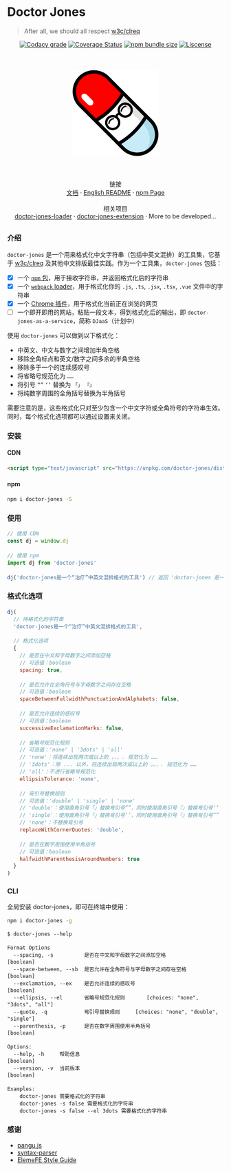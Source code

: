 # Doctor Jones
> After all, we should all respect [w3c/clreq](https://github.com/w3c/clreq)

<p align="center">
  <a href='https://app.codacy.com/app/Leopoldthecoder/doctor-jones?utm_source=github.com&utm_medium=referral&utm_content=Leopoldthecoder/doctor-jones&utm_campaign=Badge_Grade_Dashboard'><img src='https://img.shields.io/codacy/grade/f564214ac34442fca5809a557f0dd342.svg?style=for-the-badge' alt='Codacy grade' /></a>
  <a href='https://coveralls.io/github/Leopoldthecoder/doctor-jones?branch=master'><img src='https://img.shields.io/coveralls/github/Leopoldthecoder/doctor-jones.svg?style=for-the-badge' alt='Coverage Status' /></a>
  <a href='https://www.npmjs.com/package/doctor-jones'><img src='https://img.shields.io/bundlephobia/min/doctor-jones.svg?style=for-the-badge' alt='npm bundle size' /></a>
  <a href='https://github.com/Leopoldthecoder/doctor-jones/blob/master/LICENSE'><img src='https://img.shields.io/npm/l/doctor-jones.svg?style=for-the-badge' alt='Liscense' /></a>
  <br>
  <br>
  <br>
  <br>
  <img src="media/logo.png" height="200">
  <br>
  <br>
  <br>
  <br>
  <span>链接</span>
  <br>
  <a href='https://leopoldthecoder.github.io/doctor-jones/'>文档</a>
  <span> · </span>
  <a href='./README_EN.md'>English README</a>
  <span> · </span>
  <a href='https://www.npmjs.com/package/doctor-jones'>npm Page</a>
  <br>
  <br>
  <span>相关项目</span>
  <br>
  <a href='https://github.com/Leopoldthecoder/doctor-jones-loader'>doctor-jones-loader</a>
  <span> · </span>
  <a href='https://github.com/Leopoldthecoder/doctor-jones-extension'>doctor-jones-extension</a>
  <span> · </span>
  <span>More to be developed...</span>
</p>

##

### 介绍

`doctor-jones` 是一个用来格式化中文字符串（包括中英文混排）的工具集，它基于 [w3c/clreq](https://github.com/w3c/clreq) 及其他中文排版最佳实践。作为一个工具集，`doctor-jones` 包括：

* [x] 一个 [`npm` 包](https://www.npmjs.com/package/doctor-jones)，用于接收字符串，并返回格式化后的字符串
* [x] 一个 [`webpack` loader](https://github.com/Leopoldthecoder/doctor-jones-loader)，用于格式化你的 `.js`, `.ts`, `.jsx`, `.tsx`, `.vue` 文件中的字符串
* [x] 一个 [Chrome 插件](https://github.com/Leopoldthecoder/doctor-jones-extension)，用于格式化当前正在浏览的网页
* [ ] 一个即开即用的网站，粘贴一段文本，得到格式化后的输出，即 `doctor-jones-as-a-service`，简称 `DJaaS`（计划中）

使用 `doctor-jones` 可以做到以下格式化：

* 中英文、中文与数字之间增加半角空格
* 移除全角标点和英文/数字之间多余的半角空格
* 移除多于一个的连续感叹号
* 将省略号规范化为 `……`
* 将引号 `“”` `‘’` 替换为 `「」` `『』`
* 将纯数字周围的全角括号替换为半角括号

需要注意的是，这些格式化只对至少包含一个中文字符或全角符号的字符串生效。同时，每个格式化选项都可以通过设置来关闭。

### 安装

#### CDN
```html
<script type="text/javascript" src="https://unpkg.com/doctor-jones/dist/index.umd.min.js"></script>
```

#### npm
```bash
npm i doctor-jones -S
```

### 使用
```js
// 使用 CDN
const dj = window.dj

// 使用 npm
import dj from 'doctor-jones'

dj('doctor-jones是一个“治疗”中英文混排格式的工具') // 返回 'doctor-jones 是一个「治疗」中英文混排格式的工具'
```

### 格式化选项
```js
dj(
  // 待格式化的字符串
  'doctor-jones是一个“治疗”中英文混排格式的工具',
  
  // 格式化选项
  {
    // 是否在中文和字母数字之间添加空格
    // 可选值：boolean
    spacing: true,

    // 是否允许在全角符号与字母数字之间存在空格  
    // 可选值：boolean
    spaceBetweenFullwidthPunctuationAndAlphabets: false,

    // 是否允许连续的感叹号  
    // 可选值：boolean
    successiveExclamationMarks: false,
  
    // 省略号规范化规则
    // 可选值：'none' | '3dots' | 'all'
    // 'none'：将连续出现两次或以上的 。、，. 规范化为 ……
    // '3dots'：除 ... 以外，将连续出现两次或以上的 。、，. 规范化为 ……
    // 'all'：不进行省略号规范化
    ellipsisTolerance: 'none',
  
    // 弯引号替换规则
    // 可选值：'double' | 'single' | 'none'
    // 'double'：使用直角引号「」替换弯引号“”，同时使用直角引号『』替换弯引号‘’
    // 'single'：使用直角引号「」替换弯引号‘’，同时使用直角引号『』替换弯引号“”
    // 'none'：不替换弯引号
    replaceWithCornerQuotes: 'double',

    // 是否在数字周围使用半角括号  
    // 可选值：boolean
    halfwidthParenthesisAroundNumbers: true
  }
)
```

### CLI

全局安装 doctor-jones，即可在终端中使用：

```bash
npm i doctor-jones -g
```

```shell
$ doctor-jones --help

Format Options
  --spacing, -s          是否在中文和字母数字之间添加空格                  [boolean]
  --space-between, --sb  是否允许在全角符号与字母数字之间存在空格           [boolean]
  --exclamation, --ex    是否允许连续的感叹号                            [boolean]
  --ellipsis, --el       省略号规范化规则       [choices: "none", "3dots", "all"]
  --quote, -q            弯引号替换规则     [choices: "none", "double", "single"]
  --parenthesis, -p      是否在数字周围使用半角括号                       [boolean]

Options:
  --help, -h     帮助信息                                              [boolean]
  --version, -v  当前版本                                              [boolean]

Examples:
    doctor-jones 需要格式化的字符串
    doctor-jones -s false 需要格式化的字符串
    doctor-jones -s false --el 3dots 需要格式化的字符串
```

### 感谢
- [pangu.js](https://github.com/vinta/pangu.js)
- [syntax-parser](https://github.com/ascoders/syntax-parser)
- [ElemeFE Style Guide](https://github.com/ElemeFE/style-guide/blob/master/copywriter.md)
